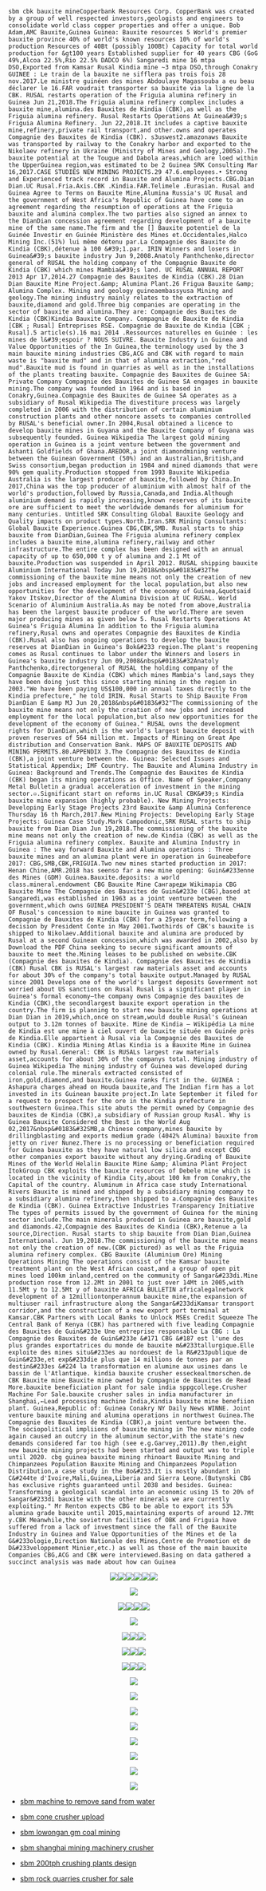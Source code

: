 
```
sbm cbk bauxite mineCopperbank Resources Corp. CopperBank was created by a group of well respected investors,geologists and engineers to consolidate world class copper properties and offer a unique. Bob Adam,AMC Bauxite,Guinea Guinea: Bauxite resources 5 World's premier bauxite province 40% of world's known resources 10% of world's production Resources of 40Bt (possibly 100Bt) Capacity for total world production for &gt100 years Established supplier for 40 years CBG (GoG 49%,Alcoa 22.5%,Rio 22.5% DADCO 6%) Sangaredi mine 16 mtpa DSO,Exported from Kamsar Rusal Kindia mine ~3 mtpa DSO,through Conakry GUINEE : Le train de la bauxite ne sifflera pas trois fois 28 nov.2017.Le ministre guinéen des mines Abdoulaye Magassouba a eu beau déclarer le 16.FAR voudrait transporter sa bauxite via la ligne de la CBK. RUSAL restarts operation of the Friguia alumina refinery in Guinea Jun 21,2018.The Friguia alumina refinery complex includes a bauxite mine,alumina.des Bauxites de Kindia (CBK),as well as the Friguia alumina refinery. Rusal Restarts Operations At Guinea&#39;s Friguia Alumina Refinery. Jun 22,2018.It includes a captive bauxite mine,refinery,private rail transport,and other.owns and operates Compagnie des Bauxites de Kindia (CBK). s3uswest2.amazonaws Bauxite was transported by railway to the Conakry harbor and exported to the Nikolaev refinery in Ukraine (Ministry of Mines and Geology,2005a).The bauxite potential at the Tougue and Dabola areas,which are loed within the UpperGuinea region,was estimated to be 2 Guinea SRK Consulting Mar 16,2017.CASE STUDIES NEW MINING PROJECTS.29 47.6.employees.• Strong and Experienced track record in Bauxite and Alumina Projects.CBG.Dian Dian.UC Rusal.Fria.Axis.CBK .Kindia.FAR.Telimele .Eurasian. Rusal and Guinea Agree to Terms on Bauxite Mine,Alumina Russia's UC Rusal and the government of West Africa's Republic of Guinea have come to an agreement regarding the resumption of operations at the Friguia bauxite and alumina complex.The two parties also signed an annex to the DianDian concession agreement regarding development of a bauxite mine of the same name.The firm and the [] Bauxite potentiel de la Guinée Investir en Guinée Ministère des Mines et.Occidentales,Halco Mining Inc.(51%) lui même détenu par.La Compagnie des Bauxite de Kindia (CBK),détenue à 100 &#39;1.par. IRIN Winners and losers in Guinea&#39;s bauxite industry Jun 9,2008.Anatoly Panthchenko,director general of RUSAL the holding company of the Compagnie Bauxite de Kindia (CBK) which mines Mambia&#39;s land. UC RUSAL ANNUAL REPORT 2013 Apr 17,2014.27 Compagnie des Bauxites de Kindia (CBK).28 Dian Dian Bauxite Mine Project.&amp; Alumina Plant.26 Frigua Bauxite &amp; Alumina Complex. Mining and geology guineaembassyusa Mining and geology.The mining industry mainly relates to the extraction of bauxite,diamond and gold.Three big companies are operating in the sector of bauxite and alumina.They are: Compagnie des Buxites de Kindia (CBK)Kindia Bauxite Company. Compagnie de Bauxite de Kindia [CBK ; Rusal] Entreprises RSE. Compagnie de Bauxite de Kindia [CBK ; Rusal].5 article(s).16 mai 2014 .Ressources naturelles en Guinée : les mines de l&#39;espoir ? NOUS SUIVRE. Bauxite Industry in Guinea and Value Opportunities of the In Guinea,the terminology used by the 3 main bauxite mining industries CBG,ACG and CBK with regard to main waste is "bauxite mud" and in that of alumina extraction,"red mud".Bauxite mud is found in quarries as well as in the installations of the plants treating bauxite. Compagnie des Bauxites de Guinee SA: Private Company Compagnie des Bauxites de Guinee SA engages in bauxite mining.The company was founded in 1964 and is based in Conakry,Guinea.Compagnie des Bauxites de Guinee SA operates as a subsidiary of Rusal Wikipedia The divestiture process was largely completed in 2006 with the distribution of certain aluminium construction plants and other noncore assets to companies controlled by RUSAL's beneficial owner.In 2004,Rusal obtained a licence to develop bauxite mines in Guyana and the Bauxite Company of Guyana was subsequently founded. Guinea Wikipedia The largest gold mining operation in Guinea is a joint venture between the government and Ashanti Goldfields of Ghana.AREDOR,a joint diamondmining venture between the Guinean Government (50%) and an Australian,British,and Swiss consortium,began production in 1984 and mined diamonds that were 90% gem quality.Production stopped from 1993 Bauxite Wikipedia Australia is the largest producer of bauxite,followed by China.In 2017,China was the top producer of aluminium with almost half of the world's production,followed by Russia,Canada,and India.Although aluminium demand is rapidly increasing,known reserves of its bauxite ore are sufficient to meet the worldwide demands for aluminium for many centuries. Untitled SRK Consulting Global Bauxite Geology and Quality impacts on product types.North.Iran.SRK Mining Consultants: Global Bauxite Experience.Guinea CBG,CBK,SMB. Rusal starts to ship bauxite from DianDian,Guinea The Friguia alumina refinery complex includes a bauxite mine,alumina refinery,railway and other infrastructure.The entire complex has been designed with an annual capacity of up to 650,000 t y of alumina and 2.1 Mt of bauxite.Production was suspended in April 2012. RUSAL shipping bauxite Aluminium International Today Jun 19,2018&nbsp&#0183&#32The commissioning of the bauxite mine means not only the creation of new jobs and increased employment for the local population,but also new opportunities for the development of the economy of Guinea,&quotsaid Yakov Itskov,Director of the Alumina Division at UC RUSAL. World Scenario of Aluminium Australia.As may be noted from above,Australia has been the largest bauxite producer of the world.There are seven major producing mines as given below 5. Rusal Restarts Operations At Guinea's Friguia Alumina In addition to the Friguia alumina refinery,Rusal owns and operates Compagnie des Bauxites de Kindia (CBK).Rusal also has ongoing operations to develop the bauxite reserves at DianDian in Guinea's Bok&#233 region.The plant's reopening comes as Rusal continues to labor under the Winners and losers in Guinea's bauxite industry Jun 09,2008&nbsp&#0183&#32Anatoly Panthchenko,directorgeneral of RUSAL the holding company of the Compagnie Bauxite de Kindia (CBK) which mines Mambia's land,says they have been doing just this since starting mining in the region in 2003."We have been paying US$100,000 in annual taxes directly to the Kindia prefecture," he told IRIN. Rusal Starts to Ship Bauxite From DianDian E &amp MJ Jun 20,2018&nbsp&#0183&#32"The commissioning of the bauxite mine means not only the creation of new jobs and increased employment for the local population,but also new opportunities for the development of the economy of Guinea." RUSAL owns the development rights for DianDian,which is the world's largest bauxite deposit with proven reserves of 564 million mt. Impacts of Mining on Great Ape distribution and Conservation Bank. MAPS OF BAUXITE DEPOSITS AND MINING PERMITS.80.APPENDIX 3.The Compagnie des Bauxites de Kindia (CBK),a joint venture between the. Guinea: Selected Issues and Statistical Appendix; IMF Country. The Bauxite and Alumina Industry in Guinea: Background and Trends.The Compagnie des Bauxites de Kindia (CBK) began its mining operations as Office. Name of Speaker,Company Metal Bulletin a gradual acceleration of investment in the mining sector.▫.Significant start on reforms in.UC Rusal CBK&#39;s Kindia bauxite mine expansion (highly probable). New Mining Projects: Developing Early Stage Projects 23rd Bauxite &amp Alumina Conference Thursday 16 th March,2017.New Mining Projects: Developing Early Stage Projects: Guinea Case Study.Mark Campodonic,SRK RUSAL starts to ship bauxite from Dian Dian Jun 19,2018.The commissioning of the bauxite mine means not only the creation of new.de Kindia (CBK) as well as the Friguia alumina refinery complex. Bauxite and Alumina Industry in Guinea : The way forward Bauxite and Alumina operations : Three bauxite mines and an alumina plant were in operation in Guineabefore 2017: CBG,SMB,CBK,FRIGUIA.Two new mines started production in 2017: Henan Chine,AMR.2018 has seenso far a new mine opening: Guin&#233enne des Mines (GDM) Guinea.Bauxite.deposits: a world class.mineral.endowment CBG Bauxite Mine Сангареди Wikimapia CBG Bauxite Mine The Compagnie des Bauxites de Guin&#233e (CBG),based at Sangaredi,was established in 1963 as a joint venture between the government,which owns GUINEA PRESIDENT'S DEATH THREATENS RUSAL CHAIN OF Rusal's concession to mine bauxite in Guinea was granted to Compagnie de Bauxites de Kindia (CBK) for a 25year term,following a decision by President Conte in May 2001.Twothirds of CBK's bauxite is shipped to Nikolaev.Additional bauxite and alumina are produced by Rusal at a second Guinean concession,which was awarded in 2002,also by Download the PDF China seeking to secure significant amounts of bauxite to meet the.Mining leases to be published on website.CBK (Compagnie des bauxites de Kindia). Compagnie des Bauxites de Kindia (CBK) Rusal CBK is RUSAL's largest raw materials asset and accounts for about 30% of the company's total bauxite output.Managed by RUSAL since 2001 Develops one of the world's largest deposits Government not worried about US sanctions on Rusal Rusal is a significant player in Guinea's formal economy—the company owns Compagnie des bauxites de Kindia (CBK),the secondlargest bauxite export operation in the country.The firm is planning to start new bauxite mining operations at Dian Dian in 2019,which,once on stream,would double Rusal's Guinean output to 3.12m tonnes of bauxite. Mine de Kindia — Wikipédia La mine de Kindia est une mine à ciel ouvert de bauxite située en Guinée près de Kindia.Elle appartient à Rusal via la Compagnie des Bauxites de Kindia (CBK). Kindia Mining Atlas Kindia is a Bauxite Mine in Guinea owned by Rusal.General: CBK is RUSALs largest raw materials asset,accounts for about 30% of the companys total. Mining industry of Guinea Wikipedia The mining industry of Guinea was developed during colonial rule.The minerals extracted consisted of iron,gold,diamond,and bauxite.Guinea ranks first in the. GUINEA : Ashapura charges ahead on Houda bauxite,and The Indian firm has a lot invested in its Guinean bauxite project.In late September it filed for a request to prospect for the ore in the Kindia prefecture in southwestern Guinea.This site abuts the permit owned by Compagnie des bauxites de Kindia (CBK),a subsidiary of Russian group RusAl. Why is Guinea Bauxite Considered the Best in the World Aug 02,2017&nbsp&#0183&#32SMB,a Chinese company,mines bauxite by drillingblasting and exports medium grade (4042% Alumina) bauxite from jetty on river Nunez.There is no processing or beneficiation required for Guinea bauxite as they have natural low silica and except CBG other companies export bauxite without any drying.Grading of Bauxite Mines of the World Helalin Bauxite Mine &amp; Alumina Plant Project ItokGroup CBK exploits the bauxite resources of Debele mine which is located in the vicinity of Kindia City,about 100 km from Conakry,the Capital of the country. Aluminum in Africa case study International Rivers Bauxite is mined and shipped by a subsidiary mining company to a subsidiary alumina refinery,then shipped to a.Compagnie des Bauxites de Kindia (CBK). Guinea Extractive Industries Transparency Initiative The types of permits issued by the government of Guinea for the mining sector include.The main minerals produced in Guinea are bauxite,gold and diamonds.42,Compagnie des Bauxites de Kindia (CBK),Retenue a la source,Direction. Rusal starts to ship bauxite from Dian Dian,Guinea International. Jun 19,2018.The commissioning of the bauxite mine means not only the creation of new.(CBK pictured) as well as the Friguia alumina refinery complex. CBG Bauxite (Aluminium Ore) Mining Operations Mining The operations consist of the Kamsar bauxite treatment plant on the West African coast,and a group of open pit mines loed 100km inland,centred on the community of Sangar&#233di.Mine production rose from 12.2Mt in 2001 to just over 14Mt in 2005,with 11.5Mt y to 12.5Mt y of bauxite AFRICA BULLETIN africalegalnetwork development of a 12milliontonperannum bauxite mine,the expansion of multiuser rail infrastructure along the Sangar&#233diKamsar transport corridor,and the construction of a new export port terminal at Kamsar.CBK Partners with Local Banks to Unlock MSEs Credit Squeeze The Central Bank of Kenya (CBK) has partnered with five leading Compagnie des Bauxites de Guin&#233e Une entreprise responsable La CBG : La Compagnie des Bauxites de Guin&#233e &#171 CBG &#187 est l'une des plus grandes exportatrices du monde de bauxite m&#233tallurgique.Elle exploite des mines situ&#233es au nordouest de la R&#233publique de Guin&#233e,et exp&#233die plus que 14 millions de tonnes par an destin&#233es &#224 la transformation en alumine aux usines dans le bassin de l'Atlantique. kindia bauxite crusher esseckealtmorschen.de CBK Bauxite mine Bauxite mine owned by Compagnie de Bauxites de Read More.bauxite beneficiation plant for sale india sppgcollege.Crusher Machine For Sale.bauxite crusher sales in india manufacturer in Shanghai,←Lead processing machine India,Kindia bauxite mine benefiion plant. Guinea,Republic of: Guinea Conakry NY Daily News WINNE. Joint venture bauxite mining and alumina operations in northwest Guinea.The Compagnie des Bauxites de Kindia (CBK),a joint venture between the. The sociopolitical impliions of bauxite mining in The new mining code again caused an outcry in the aluminum sector,with the state's new demands considered far too high (see e.g.Garvey,2011).By then,eight new bauxite mining projects had been started and output was to triple until 2020. cbg guinea bauxite mining rhinoart Bauxite Mining and Chimpanzees Population Bauxite Mining and Chimpanzees Population Distribution,a case study in the Bo&#233.It is mostly abundant in C&#244te d'Ivoire,Mali,Guinea,Liberia and Sierra Leone.(Butynski CBG has exclusive rights guaranteed until 2038 and besides. Guinea: Transforming a geological scandal into an economic using 15 to 20% of Sangar&#233di bauxite with the other minerals we are currently exploiting." Mr Renton expects CBG to be able to export its 53% alumina grade bauxite until 2015,maintaining exports of around 12.7Mt y.CBK Meanwhile,the sovietrun facilities of OBK and Friguia have suffered from a lack of investment since the fall of the Bauxite Industry in Guinea and Value Opportunities of the Mines et de la G&#233ologie,Direction Nationale des Mines,Centre de Promotion et de D&#233veloppement Minier,etc.) as well as those of the main bauxite Companies CBG,ACG and CBK were interviewed.Basing on data gathered a succinct analysis was made about how can Guinea 
```

<div align="center">
  
<a rel="nofollow" href="https://m.shibang-china.com?f=github&k=sbm+cbk+bauxite+mine"><img src="https://static.shibang-china.com/en/l.png"></a><img src="https://static.shibang-china.com/en/hw.png"><a rel="nofollow" href="https://m.shibang-china.com/product/?f=github&k=sbm+cbk+bauxite+mine"><img src="https://static.shibang-china.com/en/p.png"></a><a rel="nofollow" href="https://m.shibang-china.com/cases/?f=github&k=sbm+cbk+bauxite+mine"><img src="https://static.shibang-china.com/en/c.png"></a><a rel="nofollow" href="https://m.shibang-china.com/news/?f=github&k=sbm+cbk+bauxite+mine"><img src="https://static.shibang-china.com/en/n.png"></a><a rel="nofollow" href="https://m.shibang-china.com?f=github&k=sbm+cbk+bauxite+mine"><img src="https://static.shibang-china.com/en/m.png"></a>

<a rel="nofollow" href="https://m.shibang-china.com/product/?f=github&k=sbm+cbk+bauxite+mine"><img src="https://static.shibang-china.com/en/b.jpg"></a>
  
<a rel="nofollow" href="https://m.shibang-china.com/solution-aggregate.html?f=github&k=sbm+cbk+bauxite+mine"><img src="https://static.shibang-china.com/en/a.jpg"></a><a rel="nofollow" href="https://m.shibang-china.com/solution-mine.html?f=github&k=sbm+cbk+bauxite+mine"><img src="https://static.shibang-china.com/en/m.jpg"></a><a rel="nofollow" href="https://m.shibang-china.com/solution-mill.html?f=github&k=sbm+cbk+bauxite+mine"><img src="https://static.shibang-china.com/en/g.jpg"></a><a rel="nofollow" href="https://m.shibang-china.com/solution-epc.html?f=github&k=sbm+cbk+bauxite+mine"><img src="https://static.shibang-china.com/en/e.jpg"></a>

<a rel="nofollow" href="https://m.shibang-china.com/product/?f=github&k=sbm+cbk+bauxite+mine"><img src="https://static.shibang-china.com/en/a-p.png"></a>

<a rel="nofollow" href="https://m.shibang-china.com/product/crusher/c6x.html?f=github&k=sbm+cbk+bauxite+mine"><img src="https://static.shibang-china.com/en/j.jpg"></a><a rel="nofollow" href="https://m.shibang-china.com/product/crusher/ci5x.html?f=github&k=sbm+cbk+bauxite+mine"><img src="https://static.shibang-china.com/en/i.jpg"></a><a rel="nofollow" href="https://m.shibang-china.com/product/crusher/hst.html?f=github&k=sbm+cbk+bauxite+mine"><img src="https://static.shibang-china.com/en/c.jpg"></a>

<a rel="nofollow" href="https://m.shibang-china.com/product/mill/mtw.html?f=github&k=sbm+cbk+bauxite+mine"><img src="https://static.shibang-china.com/en/mtw.jpg"></a><a rel="nofollow" href="https://m.shibang-china.com/product/mill/scm.html?f=github&k=sbm+cbk+bauxite+mine"><img src="https://static.shibang-china.com/en/scm.jpg"></a><a rel="nofollow" href="https://m.shibang-china.com/product/mill/lm.html?f=github&k=sbm+cbk+bauxite+mine"><img src="https://static.shibang-china.com/en/lm.jpg"></a>

<a rel="nofollow" href="https://m.shibang-china.com/product/sand/vsi6x.html?f=github&k=sbm+cbk+bauxite+mine"><img src="https://static.shibang-china.com/en/6x.jpg"></a><a rel="nofollow" href="https://m.shibang-china.com/product/sand/vu.html?f=github&k=sbm+cbk+bauxite+mine"><img src="https://static.shibang-china.com/en/vu.jpg"></a><a rel="nofollow" href="https://m.shibang-china.com/product/mobile/klun.html?f=github&k=sbm+cbk+bauxite+mine"><img src="https://static.shibang-china.com/en/k.jpg"></a>

<a rel="nofollow" href="https://m.shibang-china.com/cases/?f=github&k=sbm+cbk+bauxite+mine"><img src="https://static.shibang-china.com/en/case.png"></a>

<a rel="nofollow" href="https://m.shibang-china.com/cases/aggregate/202.html?f=github&k=sbm+cbk+bauxite+mine"><img src="https://static.shibang-china.com/en/c-1.jpg"></a>

<a rel="nofollow" href="https://m.shibang-china.com/cases/aggregate/203.html?f=github&k=sbm+cbk+bauxite+mine"><img src="https://static.shibang-china.com/en/c-2.jpg"></a>

<a rel="nofollow" href="https://m.shibang-china.com/cases/mill/123.html?f=github&k=sbm+cbk+bauxite+mine"><img src="https://static.shibang-china.com/en/c-3.jpg"></a>

<a rel="nofollow" href="https://m.shibang-china.com/contact_us.html?f=github&k=sbm+cbk+bauxite+mine"><img src="https://static.shibang-china.com/en/contact.png"></a>

<a rel="nofollow" href="https://swt.shibang-china.com/?f=github&k=sbm+cbk+bauxite+mine"><img src="https://static.shibang-china.com/en/chat.png"></a>

<a rel="nofollow" href="https://whatsapp.shibangsoft.com/WhatsApp.php?f=github&k=sbm+cbk+bauxite+mine"><img src="https://static.shibang-china.com/en/whatsapp.png"></a>

<a rel="nofollow" href="https://m.shibang-china.com/?f=github&k=sbm+cbk+bauxite+mine"><img src="https://static.shibang-china.com/en/website.png"></a>

</div>


* [sbm machine to remove sand from water](sbm%20machine%20to%20remove%20sand%20from%20water.md)

* [sbm cone crusher upload](sbm%20cone%20crusher%20upload.md)

* [sbm lowongan gm coal mining](sbm%20lowongan%20gm%20coal%20mining.md)

* [sbm shanghai mining machinery crusher](sbm%20shanghai%20mining%20machinery%20crusher.md)

* [sbm 200tph crushing plants design](sbm%20200tph%20crushing%20plants%20design.md)

* [sbm rock quarries crusher for sale](sbm%20rock%20quarries%20crusher%20for%20sale.md)